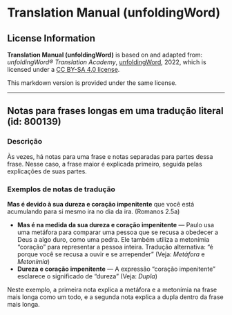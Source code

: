 # Translation Manual (unfoldingWord)

## License Information

**Translation Manual (unfoldingWord)** is based on and adapted from: _unfoldingWord® Translation Academy_, [unfoldingWord](https://unfoldingword.org/utw), 2022, which is licensed under a [CC BY-SA 4.0 license](https://creativecommons.org/licenses/by-sa/4.0/legalcode.en).

This markdown version is provided under the same license.



--------------------------------

## Notas para frases longas em uma tradução literal (id: 800139)

### Descrição

Às vezes, há notas para uma frase e notas separadas para partes dessa frase. Nesse caso, a frase maior é explicada primeiro, seguida pelas explicações de suas partes.

### Exemplos de notas de tradução

**Mas é devido à sua dureza e coração impenitente** que você está acumulando para si mesmo ira no dia da ira. (Romanos 2\.5a)

* **Mas é na medida da sua dureza e coração impenitente** — Paulo usa uma metáfora para comparar uma pessoa que se recusa a obedecer a Deus a algo duro, como uma pedra. Ele também utiliza a metonímia “coração” para representar a pessoa inteira. Tradução alternativa: “é porque você se recusa a ouvir e se arrepender” (Veja: *Metáfora* e *Metonímia*)
* **Dureza e coração impenitente** — A expressão “coração impenitente” esclarece o significado de “dureza” (Veja: *Dupla*)

Neste exemplo, a primeira nota explica a metáfora e a metonímia na frase mais longa como um todo, e a segunda nota explica a dupla dentro da frase mais longa.


